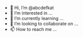 - 👋 Hi, I’m @abcdefkat
- 👀 I’m interested in ...
- 🌱 I’m currently learning ...
- 💞️ I’m looking to collaborate on ...
- 📫 How to reach me ...

<!---
abcdefkat/abcdefkat is a ✨ special ✨ repository because its `README.md` (this file) appears on your GitHub profile.
You can click the Preview link to take a look at your changes.
--->
